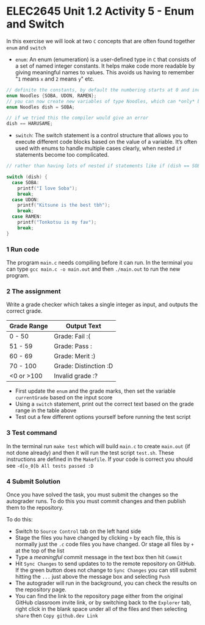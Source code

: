 # ELEC2645 Unit 1.2 Activity 5 - Enum and Switch

In this exercise we will look at two `C` concepts that are often found together `enum` and `switch`

- `enum`: An enum (enumeration) is a user-defined type in `C` that consists of a set of named integer constants. It helps make code more readable by giving meaningful names to values. This avoids us having to remember "`1` means `x` and `2` means `y`" etc. 

```c
// definite the constants, by default the numbering starts at 0 and increments (i.e. RAMEN is 2)
enum Noodles {SOBA, UDON, RAMEN}; 
// you can now create new variables of type Noodles, which can *only* be those defined in the enum
enum Noodles dish = SOBA;

// if we tried this the compiler would give an error
dish == HARUSAME; 
```

- `switch`: The switch statement is a control structure that allows you to execute different code blocks based on the value of a variable. It’s often used with enums to handle multiple cases clearly, when nested `if` statements become too complicated.

```c
// rather than having lots of nested if statements like if (dish == SOBA) ... 

switch (dish) {
  case SOBA:
    printf("I love Soba");
    break;
  case UDON:
    printf("Kitsune is the best tbh");
    break;
  case RAMEN:
    printf("Tonkotsu is my fav");
    break;
}
```


### 1 Run code
The program `main.c` needs compiling before it can run. In the terminal you can type `gcc main.c -o main.out` and then `./main.out` to run the new program.

### 2 The assignment
Write a grade checker which takes a single integer as input, and outputs the correct grade. 

| Grade Range   | Output Text             |
|--------------|-------------------------|
| 0 - 50       | Grade: Fail :(          |
| 51 - 59      | Grade: Pass :|          |
| 60 - 69      | Grade: Merit :)         |
| 70 - 100     | Grade: Distinction :D   |
| <0 or >100   | Invalid grade :?        |

- First update the `enum` and the grade marks, then set the variable `currentGrade` based on the input score
- Using  a `switch` statement, print out the correct text based on the grade range in the table above
- Test out a few different options yourself before running the test script

### 3 Test command
In the terminal run `make test` which will build `main.c` to create `main.out` (if not done already) and then it will run the test script `test.sh`. These instructions are defined in the `Makefile`. If your code is correct you should see `-d[o_0]b All tests passed :D`

### 4 Submit Solution
Once you have solved the task, you must submit the changes so the autograder runs. To do this you must commit changes and then publish them to the repository. 

To do this:
- Switch to `Source Control` tab on the left hand side
- Stage the files you have changed by clicking `+` by each file, this is normally just the `.c` code files you have changed. Or stage all files by `+` at the top of the list
- Type a _meaningful_ commit message in the text box then hit `Commit`
- Hit `Sync Changes` to send updates to to the remote repository on GitHub. If the green button does not change to `Sync Changes` you can still submit hitting the `...` just above the message box and selecting `Push`
- The autograder will run in the background, you can check the results on the repository page. 
- You can find the link to the repository page either from the original GitHub classroom invite link, or by switching back to the `Explorer` tab, right click in the blank space under all of the files and then selecting `share` then `Copy github.dev Link`  
